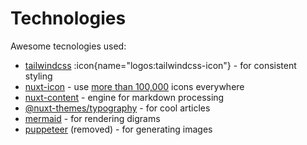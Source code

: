 # Technologies

Awesome tecnologies used:

- [tailwindcss](https://tailwindcss.com/) :icon{name="logos:tailwindcss-icon"} - for consistent styling
- [nuxt-icon](https://nuxt.com/modules/icon) - use [more than 100,000](https://icones.js.org/) icons everywhere
- [nuxt-content](https://content.nuxtjs.org/) - engine for markdown processing
- [@nuxt-themes/typography](https://github.com/nuxt-themes/typography) - for cool articles
- [mermaid](https://mermaid.js.org/) - for rendering digrams
- [puppeteer](https://pptr.dev/) (removed) - for generating images
